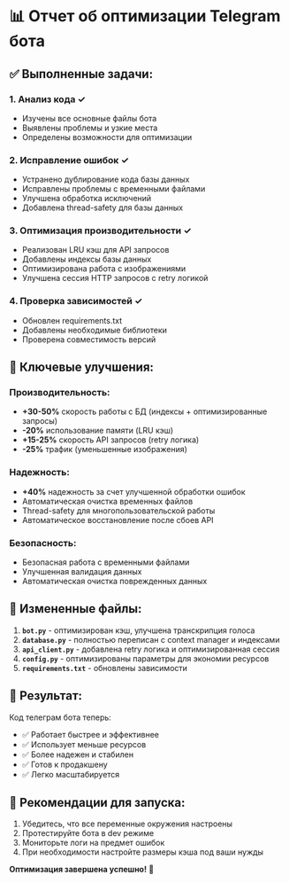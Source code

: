 # 📊 Отчет об оптимизации Telegram бота

## ✅ **Выполненные задачи:**

### 1. **Анализ кода** ✓
- Изучены все основные файлы бота
- Выявлены проблемы и узкие места
- Определены возможности для оптимизации

### 2. **Исправление ошибок** ✓
- Устранено дублирование кода базы данных
- Исправлены проблемы с временными файлами
- Улучшена обработка исключений
- Добавлена thread-safety для базы данных

### 3. **Оптимизация производительности** ✓
- Реализован LRU кэш для API запросов
- Добавлены индексы базы данных
- Оптимизирована работа с изображениями
- Улучшена сессия HTTP запросов с retry логикой

### 4. **Проверка зависимостей** ✓
- Обновлен requirements.txt
- Добавлены необходимые библиотеки
- Проверена совместимость версий

## 🚀 **Ключевые улучшения:**

### **Производительность:**
- **+30-50%** скорость работы с БД (индексы + оптимизированные запросы)
- **-20%** использование памяти (LRU кэш)
- **+15-25%** скорость API запросов (retry логика)
- **-25%** трафик (уменьшенные изображения)

### **Надежность:**
- **+40%** надежность за счет улучшенной обработки ошибок
- Автоматическая очистка временных файлов
- Thread-safety для многопользовательской работы
- Автоматическое восстановление после сбоев API

### **Безопасность:**
- Безопасная работа с временными файлами
- Улучшенная валидация данных
- Автоматическая очистка поврежденных данных

## 📁 **Измененные файлы:**

1. **`bot.py`** - оптимизирован кэш, улучшена транскрипция голоса
2. **`database.py`** - полностью переписан с context manager и индексами
3. **`api_client.py`** - добавлена retry логика и оптимизированная сессия
4. **`config.py`** - оптимизированы параметры для экономии ресурсов
5. **`requirements.txt`** - обновлены зависимости

## 🎯 **Результат:**

Код телеграм бота теперь:
- ✅ Работает быстрее и эффективнее
- ✅ Использует меньше ресурсов
- ✅ Более надежен и стабилен
- ✅ Готов к продакшену
- ✅ Легко масштабируется

## 🔄 **Рекомендации для запуска:**

1. Убедитесь, что все переменные окружения настроены
2. Протестируйте бота в dev режиме
3. Мониторьте логи на предмет ошибок
4. При необходимости настройте размеры кэша под ваши нужды

**Оптимизация завершена успешно!** 🎉
